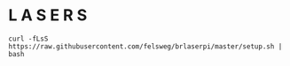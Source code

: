 # L A S E R S

```
curl -fLsS https://raw.githubusercontent.com/felsweg/brlaserpi/master/setup.sh | bash
```
